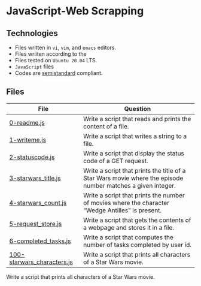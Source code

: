 # JavaScript-Web Scrapping

## Technologies

- Files written in ```vi```, ```vim```, and ```emacs``` editors. 
- Files wriiten according to the 
- Files tested on ```Ubuntu 20.04``` LTS.
- ```JavaScript``` files 
- Codes are [semistandard](https://standardjs.com/rules.html) compliant. 

## Files

| File   | Question |
|--------|------------|
|[0-readme.js](0-readme.js)|Write a script that reads and prints the content of a file.|
|[1-writeme.js](1-writeme.js)|Write a script that writes a string to a file.|
|[2-statuscode.js](2-statuscode.js)|Write a script that display the status code of a GET request.|
|[3-starwars_title.js](3-starwars_title.js)|Write a script that prints the title of a Star Wars movie where the episode number matches a given integer.|
|[4-starwars_count.js](4-starwars_count.js)|Write a script that prints the number of movies where the character “Wedge Antilles” is present.|
|[5-request_store.js](5-request_store.js)|Write a script that gets the contents of a webpage and stores it in a file.|
|[6-completed_tasks.js](6-completed_tasks.js)|Write a script that computes the number of tasks completed by user id.|
|[100-starwars_characters.js](100-starwars_characters.js)|Write a script that prints all characters of a Star Wars movie.|
Write a script that prints all characters of a Star Wars movie.
